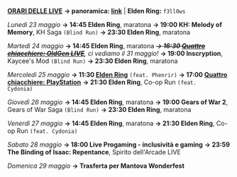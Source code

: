 <b><u>ORARI DELLE LIVE</u></b>
<b>→ panoramica: <a href="https://trello.com/b/iKwdSGf3/sabaku">link</a></b> | <b>Elden Ring:</b> <code>f3ll0ws</code>

<i>Lunedì 23 maggio</i>
<b>→ 14:45 Elden Ring</b>, maratona
<b>→ 19:00 KH: Melody of Memory</b>, KH Saga <code>(Blind Run)</code>
<b>→ 23:30 Elden Ring</b>, maratona

<i>Martedì 24 maggio</i>
<b>→ 14:45 Elden Ring</b>, maratona
<i><s><b>→ 16:30 <a href="https://www.twitch.tv/oldgenproject">Quattro chiacchiere: OldGen LIVE</a></b></s>, ci vediamo il 31 maggio!</i>
<b>→ 19:00 Inscryption</b>, Kaycee's Mod <code>(Blind Run)</code>
<b>→ 23:30 Elden Ring</b>, maratona

<i>Mercoledì 25 maggio</i>
<b>→ 11:30 <a href="https://www.twitch.tv/phenrir_mailoki">Elden Ring</a></b> <code>(feat. Phenrir)</code>
<b>→ 17:00 <a href="https://www.twitch.tv/playstation_it">Quattro chiacchiere: PlayStation</a></b>
<b>→ 21:30 Elden Ring</b>, Co-op Run <code>(feat. Cydonia)</code>

<i>Giovedì 26 maggio</i>
<b>→ 14:45 Elden Ring</b>, maratona
<b>→ 19:00 Gears of War 2</b>, Gears of War Saga <code>(Blind Run)</code>
<b>→ 23:30 Elden Ring</b>, maratona

<i>Venerdì 27 maggio</i>
<b>→ 14:45 Elden Ring</b>, maratona
<b>→ 21:30 Elden Ring</b>, Co-op Run <code>(feat. Cydonia)</code>

<i>Sabato 28 maggio</i>
<b>→ 18:00 Live Progaming - inclusività e gaming</b>
<b>→ 23:59 The Binding of Isaac: Repentance</b>, Spirito dell'Arcade LIVE

<i>Domenica 29 maggio</i>
<b>→ Trasferta per Mantova Wonderfest</b>
